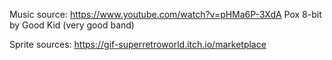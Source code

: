 Music source: https://www.youtube.com/watch?v=pHMa6P-3XdA
Pox 8-bit by Good Kid (very good band)

Sprite sources:
https://gif-superretroworld.itch.io/marketplace
